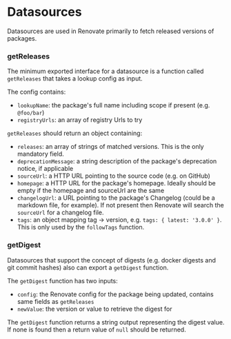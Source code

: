 # Datasources

Datasources are used in Renovate primarily to fetch released versions of
packages.

### getReleases

The minimum exported interface for a datasource is a function called
`getReleases` that takes a lookup config as input.

The config contains:

- `lookupName`: the package's full name including scope if present (e.g.
  `@foo/bar`)
- `registryUrls`: an array of registry Urls to try

`getReleases` should return an object containing:

- `releases`: an array of strings of matched versions. This is the only
  mandatory field.
- `deprecationMessage`: a string description of the package's deprecation
  notice, if applicable
- `sourceUrl`: a HTTP URL pointing to the source code (e.g. on GitHub)
- `homepage`: a HTTP URL for the package's homepage. Ideally should be empty if
  the homepage and sourceUrl are the same
- `changelogUrl`: a URL pointing to the package's Changelog (could be a markdown
  file, for example). If not present then Renovate will search the `sourceUrl`
  for a changelog file.
- `tags`: an object mapping tag -> version, e.g. `tags: { latest: '3.0.0' }`.
  This is only used by the `followTags` function.

### getDigest

Datasources that support the concept of digests (e.g. docker digests and git
commit hashes) also can export a `getDigest` function.

The `getDigest` function has two inputs:

- `config`: the Renovate config for the package being updated, contains same
  fields as `getReleases`
- `newValue`: the version or value to retrieve the digest for

The `getDigest` function returns a string output representing the digest value.
If none is found then a return value of `null` should be returned.
